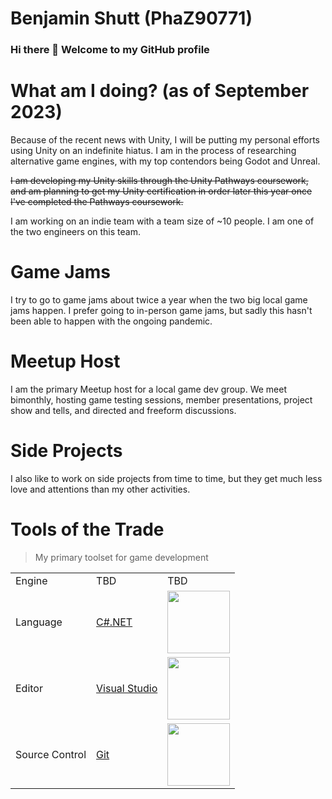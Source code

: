 # Benjamin Shutt (PhaZ90771)

### Hi there 👋 Welcome to my GitHub profile

# What am I doing? (as of September 2023)

Because of the recent news with Unity, I will be putting my personal efforts using Unity on an indefinite hiatus. I am in the process of researching alternative game engines, with my top contendors being Godot and Unreal.

~~I am developing my Unity skills through the Unity Pathways coursework, and am planning to get my Unity certification in order later this year once I've completed the Pathways coursework.~~

I am working on an indie team with a team size of ~10 people. I am one of the two engineers on this team.

# Game Jams

I try to go to game jams about twice a year when the two big local game jams happen. I prefer going to in-person game jams, but sadly this hasn't been able to happen with the ongoing pandemic.

# Meetup Host

I am the primary Meetup host for a local game dev group. We meet bimonthly, hosting game testing sessions, member presentations, project show and tells, and directed and freeform discussions.

# Side Projects

I also like to work on side projects from time to time, but they get much less love and attentions than my other activities.

# Tools of the Trade
> My primary toolset for game development

<table>
  <tr>
    <td>Engine</td>
    <td>TBD</td><!--<a href="https://unity.com/">Unity</a>--></td>
    <td>TBD
      <!--<a href="https://unity.com/" title="Unity"><img src="https://cdn.bfldr.com/S5BC9Y64/as/xsqpvtw64jzk92vqqrm3t7f/Unity_-_Social_Profile_Icon?auto=webp&format=png&width=100&height=100" /></a>
      <a href="https://www.credly.com/badges/00930308-3198-454d-acf1-3f32512ae5c4/public_url" title="Unity Essentials Pathway"><img src="https://images.credly.com/size/110x110/images/2ebece18-451f-4f69-868a-9b5edac57567/image.png" height="100" /></a>-->
    </td>
  </tr>
  <tr>
    <td>Language</td>
    <td><a href="https://dotnet.microsoft.com/en-us/languages/csharp">C#.NET</a></td>
    <td><a href="https://dotnet.microsoft.com/en-us/languages/csharp" title="C#.NET"><img src="https://cdn.jsdelivr.net/gh/devicons/devicon/icons/csharp/csharp-original.svg" height="100" /></a></td>
  </tr>
  <tr>
    <td>Editor</td>
    <td><a href="https://visualstudio.microsoft.com">Visual Studio</a></td>
    <td><a href="https://visualstudio.microsoft.com/" title="Visual Studio"><img src="https://cdn.jsdelivr.net/gh/devicons/devicon/icons/visualstudio/visualstudio-plain.svg" height="100" /></a></td>
  </tr>
  <tr>
    <td>Source Control</td>
    <td><a href="https://git-scm.com">Git</a></td>
    <td><a href="https://git-scm.com/" title="Git"><img src="https://cdn.jsdelivr.net/gh/devicons/devicon/icons/git/git-original.svg" height="100" /></a></td>
  </tr>
</table>

<!--
**PhaZ90771/PhaZ90771** is a ✨ _special_ ✨ repository because its `README.md` (this file) appears on your GitHub profile.

Here are some ideas to get you started:

- 🔭 I’m currently working on ...
- 🌱 I’m currently learning ...
- 👯 I’m looking to collaborate on ...
- 🤔 I’m looking for help with ...
- 💬 Ask me about ...
- 📫 How to reach me: ...
- 😄 Pronouns: ...
- ⚡ Fun fact: ...
-->
